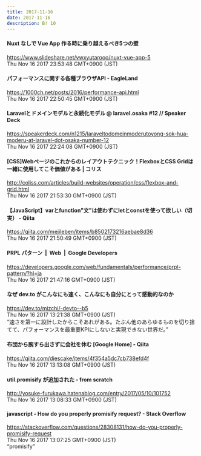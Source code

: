 ```yaml
---
title: 2017-11-16
date: 2017-11-16
description: B! 10
---
```


#### Nuxt なしで Vue App 作る時に乗り越えるべき5つの壁
https://www.slideshare.net/vwxyutarooo/nuxt-vue-app-5<br>
Thu Nov 16 2017 23:53:48 GMT+0900 (JST)<br>


#### パフォーマンスに関する各種ブラウザAPI - EagleLand
https://1000ch.net/posts/2016/performance-api.html<br>
Thu Nov 16 2017 22:50:45 GMT+0900 (JST)<br>


#### Laravelとドメインモデルと永続化モデル @ laravel.osaka #12 // Speaker Deck
https://speakerdeck.com/n1215/laraveltodomeinmoderutoyong-sok-hua-moderu-at-laravel-dot-osaka-number-12<br>
Thu Nov 16 2017 22:24:08 GMT+0900 (JST)<br>


####   [CSS]Webページのこれからのレイアウトテクニック！FlexboxとCSS Gridは一緒に使用してこそ価値がある | コリス
http://coliss.com/articles/build-websites/operation/css/flexbox-and-grid.html<br>
Thu Nov 16 2017 21:53:30 GMT+0900 (JST)<br>


#### 【JavaScript】varとfunction"文"は使わずにletとconstを使って欲しい（切実） - Qiita
https://qiita.com/mejileben/items/b8502173216aebae8d36<br>
Thu Nov 16 2017 21:50:49 GMT+0900 (JST)<br>


#### PRPL パターン  |  Web       |  Google Developers
https://developers.google.com/web/fundamentals/performance/prpl-pattern/?hl=ja<br>
Thu Nov 16 2017 21:47:16 GMT+0900 (JST)<br>


#### なぜ dev.to がこんなにも速く、こんなにも自分にとって感動的なのか
https://dev.to/mizchi/-devto--b5<br>
Thu Nov 16 2017 13:21:38 GMT+0900 (JST)<br>
“速さを第一に設計したからこそあれがある。たぶん他のあらゆるものを切り捨てて、パフォーマンスを最重要KPIにしないと実現できない世界だ。”


#### 布団から腕すら出さずに会社を休む [Google Home] - Qiita
https://qiita.com/diescake/items/4f354a5dc7cb738efd4f<br>
Thu Nov 16 2017 13:13:08 GMT+0900 (JST)<br>


#### util.promisify が追加された - from scratch
http://yosuke-furukawa.hatenablog.com/entry/2017/05/10/101752<br>
Thu Nov 16 2017 13:08:33 GMT+0900 (JST)<br>


#### javascript - How do you properly promisify request? - Stack Overflow
https://stackoverflow.com/questions/28308131/how-do-you-properly-promisify-request<br>
Thu Nov 16 2017 13:07:25 GMT+0900 (JST)<br>
“promisify”


